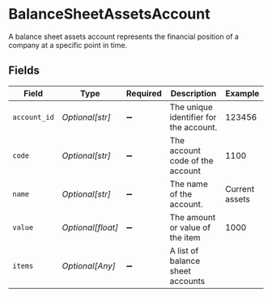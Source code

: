 # BalanceSheetAssetsAccount

A balance sheet assets account represents the financial position of a company at a specific point in time.


## Fields

| Field                                  | Type                                   | Required                               | Description                            | Example                                |
| -------------------------------------- | -------------------------------------- | -------------------------------------- | -------------------------------------- | -------------------------------------- |
| `account_id`                           | *Optional[str]*                        | :heavy_minus_sign:                     | The unique identifier for the account. | 123456                                 |
| `code`                                 | *Optional[str]*                        | :heavy_minus_sign:                     | The account code of the account        | 1100                                   |
| `name`                                 | *Optional[str]*                        | :heavy_minus_sign:                     | The name of the account.               | Current assets                         |
| `value`                                | *Optional[float]*                      | :heavy_minus_sign:                     | The amount or value of the item        | 1000                                   |
| `items`                                | *Optional[Any]*                        | :heavy_minus_sign:                     | A list of balance sheet accounts       |                                        |